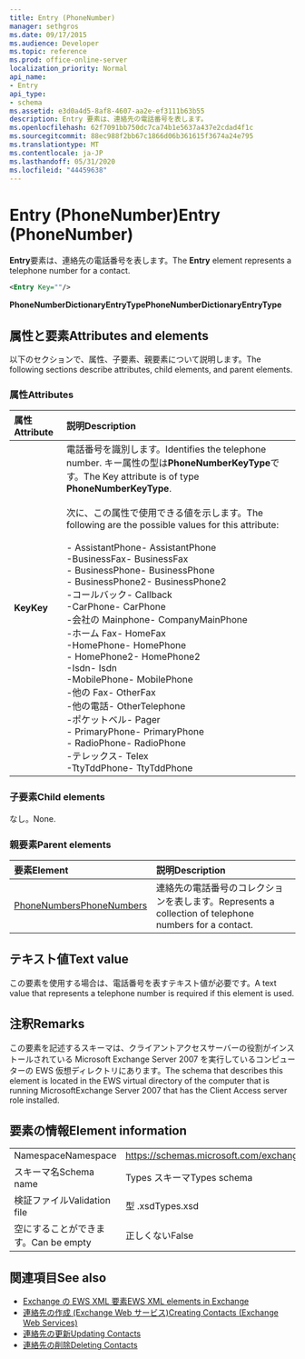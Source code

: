 ```yaml
---
title: Entry (PhoneNumber)
manager: sethgros
ms.date: 09/17/2015
ms.audience: Developer
ms.topic: reference
ms.prod: office-online-server
localization_priority: Normal
api_name:
- Entry
api_type:
- schema
ms.assetid: e3d0a4d5-8af8-4607-aa2e-ef3111b63b55
description: Entry 要素は、連絡先の電話番号を表します。
ms.openlocfilehash: 62f7091bb750dc7ca74b1e5637a437e2cdad4f1c
ms.sourcegitcommit: 88ec988f2bb67c1866d06b361615f3674a24e795
ms.translationtype: MT
ms.contentlocale: ja-JP
ms.lasthandoff: 05/31/2020
ms.locfileid: "44459638"
---
```

# <a name="entry-phonenumber"></a><span data-ttu-id="66b2d-103">Entry (PhoneNumber)</span><span class="sxs-lookup"><span data-stu-id="66b2d-103">Entry (PhoneNumber)</span></span>

<span data-ttu-id="66b2d-104">**Entry**要素は、連絡先の電話番号を表します。</span><span class="sxs-lookup"><span data-stu-id="66b2d-104">The **Entry** element represents a telephone number for a contact.</span></span> 
  
```xml
<Entry Key=""/>
```

 <span data-ttu-id="66b2d-105">**PhoneNumberDictionaryEntryType**</span><span class="sxs-lookup"><span data-stu-id="66b2d-105">**PhoneNumberDictionaryEntryType**</span></span>
## <a name="attributes-and-elements"></a><span data-ttu-id="66b2d-106">属性と要素</span><span class="sxs-lookup"><span data-stu-id="66b2d-106">Attributes and elements</span></span>

<span data-ttu-id="66b2d-107">以下のセクションで、属性、子要素、親要素について説明します。</span><span class="sxs-lookup"><span data-stu-id="66b2d-107">The following sections describe attributes, child elements, and parent elements.</span></span>
  
### <a name="attributes"></a><span data-ttu-id="66b2d-108">属性</span><span class="sxs-lookup"><span data-stu-id="66b2d-108">Attributes</span></span>

|<span data-ttu-id="66b2d-109">**属性**</span><span class="sxs-lookup"><span data-stu-id="66b2d-109">**Attribute**</span></span>|<span data-ttu-id="66b2d-110">**説明**</span><span class="sxs-lookup"><span data-stu-id="66b2d-110">**Description**</span></span>|
|:-----|:-----|
|<span data-ttu-id="66b2d-111">**Key**</span><span class="sxs-lookup"><span data-stu-id="66b2d-111">**Key**</span></span> <br/> | <span data-ttu-id="66b2d-112">電話番号を識別します。</span><span class="sxs-lookup"><span data-stu-id="66b2d-112">Identifies the telephone number.</span></span> <span data-ttu-id="66b2d-113">キー属性の型は**PhoneNumberKeyType**です。</span><span class="sxs-lookup"><span data-stu-id="66b2d-113">The Key attribute is of type **PhoneNumberKeyType**.</span></span><br/><br/> <span data-ttu-id="66b2d-114">次に、この属性で使用できる値を示します。</span><span class="sxs-lookup"><span data-stu-id="66b2d-114">The following are the possible values for this attribute:</span></span><br/><br/><span data-ttu-id="66b2d-115">- AssistantPhone</span><span class="sxs-lookup"><span data-stu-id="66b2d-115">-  AssistantPhone</span></span>  <br/><span data-ttu-id="66b2d-116">-BusinessFax</span><span class="sxs-lookup"><span data-stu-id="66b2d-116">-  BusinessFax</span></span>  <br/><span data-ttu-id="66b2d-117">- BusinessPhone</span><span class="sxs-lookup"><span data-stu-id="66b2d-117">-  BusinessPhone</span></span>  <br/><span data-ttu-id="66b2d-118">- BusinessPhone2</span><span class="sxs-lookup"><span data-stu-id="66b2d-118">-  BusinessPhone2</span></span>  <br/><span data-ttu-id="66b2d-119">-コールバック</span><span class="sxs-lookup"><span data-stu-id="66b2d-119">-  Callback</span></span>  <br/><span data-ttu-id="66b2d-120">-CarPhone</span><span class="sxs-lookup"><span data-stu-id="66b2d-120">-  CarPhone</span></span>  <br/><span data-ttu-id="66b2d-121">-会社の Mainphone</span><span class="sxs-lookup"><span data-stu-id="66b2d-121">-  CompanyMainPhone</span></span>  <br/><span data-ttu-id="66b2d-122">-ホーム Fax</span><span class="sxs-lookup"><span data-stu-id="66b2d-122">-  HomeFax</span></span>  <br/><span data-ttu-id="66b2d-123">-HomePhone</span><span class="sxs-lookup"><span data-stu-id="66b2d-123">-  HomePhone</span></span>  <br/><span data-ttu-id="66b2d-124">- HomePhone2</span><span class="sxs-lookup"><span data-stu-id="66b2d-124">-  HomePhone2</span></span>  <br/><span data-ttu-id="66b2d-125">-Isdn</span><span class="sxs-lookup"><span data-stu-id="66b2d-125">-  Isdn</span></span>  <br/><span data-ttu-id="66b2d-126">-MobilePhone</span><span class="sxs-lookup"><span data-stu-id="66b2d-126">-  MobilePhone</span></span>  <br/><span data-ttu-id="66b2d-127">-他の Fax</span><span class="sxs-lookup"><span data-stu-id="66b2d-127">-  OtherFax</span></span>  <br/><span data-ttu-id="66b2d-128">-他の電話</span><span class="sxs-lookup"><span data-stu-id="66b2d-128">-  OtherTelephone</span></span>  <br/><span data-ttu-id="66b2d-129">-ポケットベル</span><span class="sxs-lookup"><span data-stu-id="66b2d-129">-  Pager</span></span>  <br/><span data-ttu-id="66b2d-130">- PrimaryPhone</span><span class="sxs-lookup"><span data-stu-id="66b2d-130">-  PrimaryPhone</span></span>  <br/><span data-ttu-id="66b2d-131">- RadioPhone</span><span class="sxs-lookup"><span data-stu-id="66b2d-131">-  RadioPhone</span></span>  <br/><span data-ttu-id="66b2d-132">-テレックス</span><span class="sxs-lookup"><span data-stu-id="66b2d-132">-  Telex</span></span>  <br/><span data-ttu-id="66b2d-133">-TtyTddPhone</span><span class="sxs-lookup"><span data-stu-id="66b2d-133">-  TtyTddPhone</span></span>  <br/> |
   
### <a name="child-elements"></a><span data-ttu-id="66b2d-134">子要素</span><span class="sxs-lookup"><span data-stu-id="66b2d-134">Child elements</span></span>

<span data-ttu-id="66b2d-135">なし。</span><span class="sxs-lookup"><span data-stu-id="66b2d-135">None.</span></span>
  
### <a name="parent-elements"></a><span data-ttu-id="66b2d-136">親要素</span><span class="sxs-lookup"><span data-stu-id="66b2d-136">Parent elements</span></span>

|<span data-ttu-id="66b2d-137">**要素**</span><span class="sxs-lookup"><span data-stu-id="66b2d-137">**Element**</span></span>|<span data-ttu-id="66b2d-138">**説明**</span><span class="sxs-lookup"><span data-stu-id="66b2d-138">**Description**</span></span>|
|:-----|:-----|
|[<span data-ttu-id="66b2d-139">PhoneNumbers</span><span class="sxs-lookup"><span data-stu-id="66b2d-139">PhoneNumbers</span></span>](phonenumbers.md) <br/> |<span data-ttu-id="66b2d-140">連絡先の電話番号のコレクションを表します。</span><span class="sxs-lookup"><span data-stu-id="66b2d-140">Represents a collection of telephone numbers for a contact.</span></span>  <br/> |
   
## <a name="text-value"></a><span data-ttu-id="66b2d-141">テキスト値</span><span class="sxs-lookup"><span data-stu-id="66b2d-141">Text value</span></span>

<span data-ttu-id="66b2d-142">この要素を使用する場合は、電話番号を表すテキスト値が必要です。</span><span class="sxs-lookup"><span data-stu-id="66b2d-142">A text value that represents a telephone number is required if this element is used.</span></span>
  
## <a name="remarks"></a><span data-ttu-id="66b2d-143">注釈</span><span class="sxs-lookup"><span data-stu-id="66b2d-143">Remarks</span></span>

<span data-ttu-id="66b2d-144">この要素を記述するスキーマは、クライアントアクセスサーバーの役割がインストールされている Microsoft Exchange Server 2007 を実行しているコンピューターの EWS 仮想ディレクトリにあります。</span><span class="sxs-lookup"><span data-stu-id="66b2d-144">The schema that describes this element is located in the EWS virtual directory of the computer that is running MicrosoftExchange Server 2007 that has the Client Access server role installed.</span></span>
  
## <a name="element-information"></a><span data-ttu-id="66b2d-145">要素の情報</span><span class="sxs-lookup"><span data-stu-id="66b2d-145">Element information</span></span>

|||
|:-----|:-----|
|<span data-ttu-id="66b2d-146">Namespace</span><span class="sxs-lookup"><span data-stu-id="66b2d-146">Namespace</span></span>  <br/> |https://schemas.microsoft.com/exchange/services/2006/types  <br/> |
|<span data-ttu-id="66b2d-147">スキーマ名</span><span class="sxs-lookup"><span data-stu-id="66b2d-147">Schema name</span></span>  <br/> |<span data-ttu-id="66b2d-148">Types スキーマ</span><span class="sxs-lookup"><span data-stu-id="66b2d-148">Types schema</span></span>  <br/> |
|<span data-ttu-id="66b2d-149">検証ファイル</span><span class="sxs-lookup"><span data-stu-id="66b2d-149">Validation file</span></span>  <br/> |<span data-ttu-id="66b2d-150">型 .xsd</span><span class="sxs-lookup"><span data-stu-id="66b2d-150">Types.xsd</span></span>  <br/> |
|<span data-ttu-id="66b2d-151">空にすることができます。</span><span class="sxs-lookup"><span data-stu-id="66b2d-151">Can be empty</span></span>  <br/> |<span data-ttu-id="66b2d-152">正しくない</span><span class="sxs-lookup"><span data-stu-id="66b2d-152">False</span></span>  <br/> |
   
## <a name="see-also"></a><span data-ttu-id="66b2d-153">関連項目</span><span class="sxs-lookup"><span data-stu-id="66b2d-153">See also</span></span>

- [<span data-ttu-id="66b2d-154">Exchange の EWS XML 要素</span><span class="sxs-lookup"><span data-stu-id="66b2d-154">EWS XML elements in Exchange</span></span>](ews-xml-elements-in-exchange.md)
- [<span data-ttu-id="66b2d-155">連絡先の作成 (Exchange Web サービス)</span><span class="sxs-lookup"><span data-stu-id="66b2d-155">Creating Contacts (Exchange Web Services)</span></span>](https://msdn.microsoft.com/library/4845917e-70d1-481c-bbd7-011ec6571789%28Office.15%29.aspx) 
- [<span data-ttu-id="66b2d-156">連絡先の更新</span><span class="sxs-lookup"><span data-stu-id="66b2d-156">Updating Contacts</span></span>](https://msdn.microsoft.com/library/9a865953-b94a-4229-b632-2dee433314be%28Office.15%29.aspx)  
- [<span data-ttu-id="66b2d-157">連絡先の削除</span><span class="sxs-lookup"><span data-stu-id="66b2d-157">Deleting Contacts</span></span>](https://msdn.microsoft.com/library/fcc3dc84-cd3e-455e-a1a7-ae6921c9b588%28Office.15%29.aspx)

